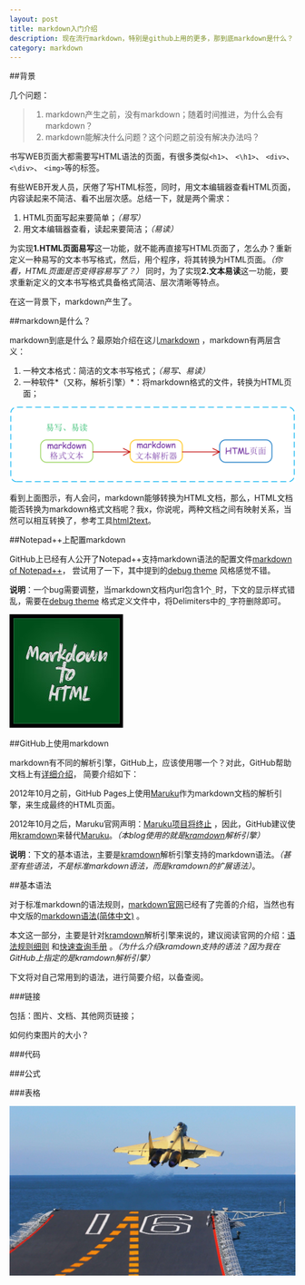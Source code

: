```yaml
---
layout: post
title: markdown入门介绍
description: 现在流行markdown，特别是github上用的更多，那到底markdown是什么？
category: markdown
---
```


##背景

几个问题：

> 1. markdown产生之前，没有markdown；随着时间推进，为什么会有markdown？
> 2. markdown能解决什么问题？这个问题之前没有解决办法吗？

书写WEB页面大都需要写HTML语法的页面，有很多类似`<h1>`、 `<\h1>`、 `<div>`、 `<\div>`、 `<img>`等的标签。

有些WEB开发人员，厌倦了写HTML标签，同时，用文本编辑器查看HTML页面，内容读起来不简洁、看不出层次感。总结一下，就是两个需求：

1. HTML页面写起来要简单；*（易写）*
2. 用文本编辑器查看，读起来要简洁；*（易读）*

为实现**1.HTML页面易写**这一功能，就不能再直接写HTML页面了，怎么办？重新定义一种易写的文本书写格式，然后，用个程序，将其转换为HTML页面。*（你看，HTML页面是否变得容易写了？）*
同时，为了实现**2.文本易读**这一功能，要求重新定义的文本书写格式具备格式简洁、层次清晰等特点。

在这一背景下，markdown产生了。

##markdown是什么？

markdown到底是什么？最原始介绍在这儿[markdown] ，markdown有两层含义：

1. 一种文本格式：简洁的文本书写格式；*（易写、易读）*
2. 一种软件*（又称，解析引擎）*：将markdown格式的文件，转换为HTML页面；

![markdown-and-html](/images/introduction-to-markdown/markdown-and-html.png)

看到上面图示，有人会问，markdown能够转换为HTML文档，那么，HTML文档能否转换为markdown格式文档呢？我x，你说呢，两种文档之间有映射关系，当然可以相互转换了，参考工具[html2text](http://www.aaronsw.com/2002/html2text/)。 


##Notepad++上配置markdown

GitHub上已经有人公开了Notepad++支持markdown语法的配置文件[markdown of Notepad++](https://github.com/thomsmits/markdown_npp)， 尝试用了一下，其中提到的[debug theme](https://raw.github.com/thomsmits/markdown_npp/master/debug_theme/userDefineLang.xml) 风格感觉不错。

__说明__：一个bug需要调整，当markdown文档内url包含1个`_`时，下文的显示样式错乱，需要在[debug theme](https://raw.github.com/thomsmits/markdown_npp/master/debug_theme/userDefineLang.xml) 格式定义文件中，将Delimiters中的`_`字符删除即可。

![markdown-to-html](/images/introduction-to-markdown/markdown-to-html.jpg)


##GitHub上使用markdown

markdown有不同的解析引擎，GitHub上，应该使用哪一个？对此，GitHub帮助文档上有[详细介绍](https://help.github.com/articles/migrating-your-pages-site-from-maruku)， 简要介绍如下：

2012年10月之前，GitHub Pages上使用[Maruku]作为markdown文档的解析引擎，来生成最终的HTML页面。

2012年10月之后，Maruku官网声明：[Maruku项目将终止](http://benhollis.net/blog/2013/10/20/maruku-is-obsolete/) ，因此，GitHub建议使用[kramdown]来替代[Maruku]。*（本blog使用的就是[kramdown]解析引擎）*

__说明__：下文的基本语法，主要是[kramdown]解析引擎支持的markdown语法。*（甚至有些语法，不是标准markdown语法，而是kramdown的扩展语法）*。

##基本语法

对于标准markdown的语法规则，[markdown官网][markdown]已经有了完善的介绍，当然也有中文版的[markdown语法(简体中文)](http://wowubuntu.com/markdown/) 。

本文这一部分，主要是针对[kramdown]解析引擎来说的，建议阅读官网的介绍：[语法规则细则](http://kramdown.gettalong.org/syntax.html) 和[快速查询手册](http://kramdown.gettalong.org/quickref.html) 。*（为什么介绍kramdown支持的语法？因为我在GitHub上指定的是kramdown解析引擎）*

下文将对自己常用到的语法，进行简要介绍，以备查阅。

###链接

包括：图片、文档、其他网页链接；

如何约束图片的大小？



###代码




###公式




###表格

![chinese-carrier](/images/introduction-to-markdown/chinese-carrier.jpg)

[Maruku]:	https://github.com/bhollis/maruku/
[kramdown]:	http://kramdown.gettalong.org/ "kramdown"
[markdown]:	http://daringfireball.net/projects/markdown/ "original markdown introduction"
[NingG]:    http://ningg.github.com  "NingG"
